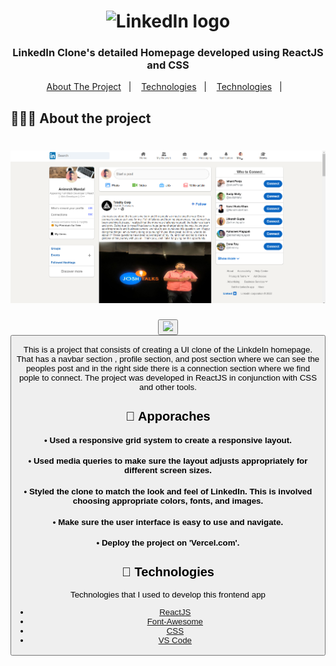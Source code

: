 <h1 align="center">
	<img alt="LinkedIn logo" src="https://upload.wikimedia.org/wikipedia/commons/f/f8/LinkedIn_icon_circle.svg" height="150px" width="150px" />
</h1>

<h3 align="center">
  LinkedIn Clone's detailed Homepage developed using ReactJS and CSS
</h3>


<p align="center">
  <a href="#-about-the-project">About The Project</a>&nbsp;&nbsp;&nbsp;|&nbsp;&nbsp;&nbsp;
  <a href="#-technologies">Technologies</a>&nbsp;&nbsp;&nbsp;|&nbsp;&nbsp;&nbsp;
	<a href="#-apporaches">Technologies</a>&nbsp;&nbsp;&nbsp;|&nbsp;&nbsp;&nbsp;
</p>

## 👨🏻‍💻 About the project

<h1 align="center">
	<img alt="Project Screenshot" src="https://github.com/animeshmandal4400/totalitycorp-frontend-challenge/blob/main/src/assets/Screenshot.png" />
</h1>

<p align="center">
 <button> <a href="https://totalitycorp-frontend-challenge-seven.vercel.app/"><img src="https://cdn-icons-png.flaticon.com/512/5110/5110617.png" size="5px"></a> <button/>

<p>This is a project that consists of creating a UI clone of the LinkdeIn homepage. That has a navbar section , profile section, and post section where we can see the peoples post and in the right side there is a connection section where we find pople to connect. The project was developed in ReactJS in conjunction with CSS and other tools.</p>

## 🚚 Apporaches

<h4>• Used a responsive grid system to create a responsive layout. <h4/>
<h4>• Used media queries to make sure the layout adjusts appropriately for different screen sizes.<h4/>
<h4>• Styled the clone to match the look and feel of LinkedIn. This is involved choosing appropriate colors, fonts, and images.<h4/>
<h4>• Make sure the user interface is easy to use and navigate.<h4/>
<h4>• Deploy the project on 'Vercel.com'. <h4/>

## 🚀 Technologies

Technologies that I used to develop this frontend app

- [ReactJS](https://nodejs.org/en)
- [Font-Awesome](https://fontawesome.com/)
- [CSS](https://developer.mozilla.org/en-US/docs/Web/CSS)
- [VS Code](https://code.visualstudio.com)

